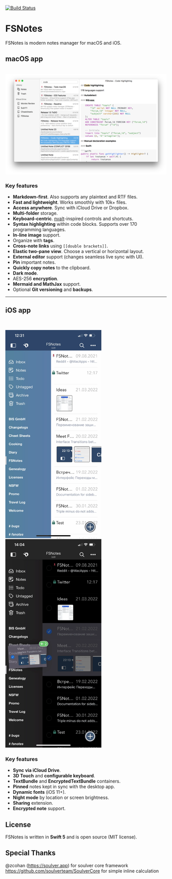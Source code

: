 [![Build Status](https://travis-ci.com/glushchenko/fsnotes.svg?branch=master)](https://travis-ci.com/glushchenko/fsnotes)

# FSNotes

FSNotes is modern notes manager for macOS and iOS.

## macOS app

<a href="https://itunes.apple.com/app/fsnotes/id1277179284">
	<img src="https://fsnot.es/img/badge-download-on-the-mac-app-store.svg" alt="">
</a>

<img src="https://raw.githubusercontent.com/glushchenko/fsnotes/master/code.png" alt="macOS FSNotes" style="max-width:100%;">

### Key features

- **Markdown-first**. Also supports any plaintext and RTF files.
- **Fast and lightweight**. Works smoothly with 10k+ files.
- **Access anywhere**. Sync with iCloud Drive or Dropbox.
- **Multi-folder** storage.
- **Keyboard-centric**. [nvalt](https://brettterpstra.com/projects/nvalt/)-inspired controls and shortcuts.
- **Syntax highlighting** within code blocks. Supports over 170 programming languages.
- **In-line image** support.
- Organize with **tags**.
- **Cross-note links** using `[[double brackets]]`.
- **Elastic two-pane view**. Choose a vertical or horizontal layout.
- **External editor** support (changes seamless live sync with UI).
- **Pin** important notes.
- **Quickly copy notes** to the clipboard.
- **Dark mode**.
- AES-256 **encryption**.
- **Mermaid and MathJax** support.
- Optional **Git versioning** and **backups**.

---

## iOS app

<a href="https://itunes.apple.com/app/fsnotes-manager/id1346501102">
	<img src="https://fsnot.es/img/badge-download-on-the-app-store.svg" alt="">
</a>

<img width="300" alt="FSNotes for iOS" src="https://raw.githubusercontent.com/glushchenko/fsnotes-site/main/static/img/front/iOS-screen-1.webp"> <img width="300" alt="FSNotes for iOS" src="https://raw.githubusercontent.com/glushchenko/fsnotes-site/main/static/img/front/iOS-screen-2.webp">

### Key features

- **Sync via iCloud Drive**.
- **3D Touch** and **configurable keyboard**.
- **TextBundle** and **EncryptedTextBundle** containers.
- **Pinned** notes kept in sync with the desktop app.
- **Dynamic fonts** (iOS 11+).
- **Night mode** by location or screen brightness.
- **Sharing** extension.
- **Encrypted note** support.

## License

FSNotes is written in **Swift 5** and is open source (MIT license).

## Special Thanks

@zcohan (https://soulver.app) for soulver core framework https://github.com/soulverteam/SoulverCore for simple inline calculation 
